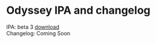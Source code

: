 # Odyssey IPA and changelog
IPA: beta 3 [download](https://github.com/Light-YT/Odyssey_Leak/releases/download/0.3/Odyssey_beta3.ipa)                                                             
Changelog: Coming Soon
